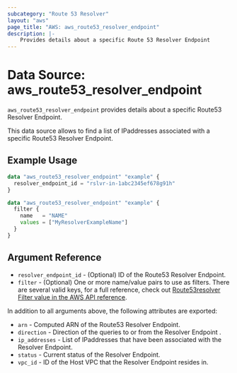 ```yaml
---
subcategory: "Route 53 Resolver"
layout: "aws"
page_title: "AWS: aws_route53_resolver_endpoint"
description: |-
    Provides details about a specific Route 53 Resolver Endpoint
---
```


# Data Source: aws_route53_resolver_endpoint

`aws_route53_resolver_endpoint` provides details about a specific Route53 Resolver Endpoint.

This data source allows to find a list of IPaddresses associated with a specific Route53 Resolver Endpoint.

## Example Usage

```terraform
data "aws_route53_resolver_endpoint" "example" {
  resolver_endpoint_id = "rslvr-in-1abc2345ef678g91h"
}
```

```terraform
data "aws_route53_resolver_endpoint" "example" {
  filter {
    name   = "NAME"
    values = ["MyResolverExampleName"]
  }
}
```

## Argument Reference

* `resolver_endpoint_id` - (Optional) ID of the Route53 Resolver Endpoint.
* `filter` - (Optional) One or more name/value pairs to use as filters. There are
several valid keys, for a full reference, check out
[Route53resolver Filter value in the AWS API reference][1].

In addition to all arguments above, the following attributes are exported:

* `arn` - Computed ARN of the Route53 Resolver Endpoint.
* `direction` - Direction of the queries to or from the Resolver Endpoint .
* `ip_addresses` - List of IPaddresses that have been associated with the Resolver Endpoint.
* `status` - Current status of the Resolver Endpoint.
* `vpc_id` - ID of the Host VPC that the Resolver Endpoint resides in.

[1]: https://docs.aws.amazon.com/Route53/latest/APIReference/API_route53resolver_Filter.html
